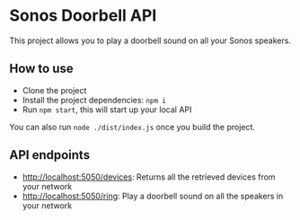 # Sonos Doorbell API

This project allows you to play a doorbell sound on all your Sonos speakers.

## How to use

- Clone the project
- Install the project dependencies: `npm i`
- Run `npm start`, this will start up your local API

You can also run `node ./dist/index.js` once you build the project.

## API endpoints

- [http://localhost:5050/devices](http://localhost:5050/devices): Returns all the retrieved devices from your network
- [http://localhost:5050/ring](http://localhost:5050/ring): Play a doorbell sound on all the speakers in your network
